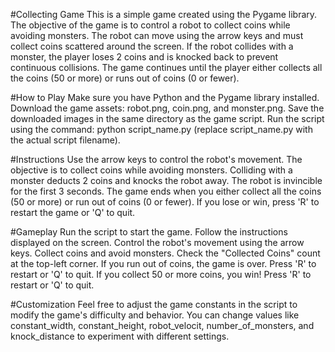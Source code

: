 #Collecting Game
This is a simple game created using the Pygame library. The objective of the game is to control a robot to collect coins while avoiding monsters. The robot can move using the arrow keys and must collect coins scattered around the screen. If the robot collides with a monster, the player loses 2 coins and is knocked back to prevent continuous collisions. The game continues until the player either collects all the coins (50 or more) or runs out of coins (0 or fewer).

#How to Play
Make sure you have Python and the Pygame library installed.
Download the game assets: robot.png, coin.png, and monster.png.
Save the downloaded images in the same directory as the game script.
Run the script using the command: python script_name.py (replace script_name.py with the actual script filename).

#Instructions
Use the arrow keys to control the robot's movement.
The objective is to collect coins while avoiding monsters.
Colliding with a monster deducts 2 coins and knocks the robot away.
The robot is invincible for the first 3 seconds.
The game ends when you either collect all the coins (50 or more) or run out of coins (0 or fewer).
If you lose or win, press 'R' to restart the game or 'Q' to quit.

#Gameplay
Run the script to start the game.
Follow the instructions displayed on the screen.
Control the robot's movement using the arrow keys.
Collect coins and avoid monsters.
Check the "Collected Coins" count at the top-left corner.
If you run out of coins, the game is over. Press 'R' to restart or 'Q' to quit.
If you collect 50 or more coins, you win! Press 'R' to restart or 'Q' to quit.

#Customization
Feel free to adjust the game constants in the script to modify the game's difficulty and behavior. You can change values like constant_width, constant_height, robot_velocit, number_of_monsters, and knock_distance to experiment with different settings.
